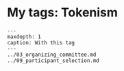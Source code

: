 # My tags: Tokenism

```{toctree}
---
maxdepth: 1
caption: With this tag
---
../03_organizing_committee.md
../09_participant_selection.md
```
